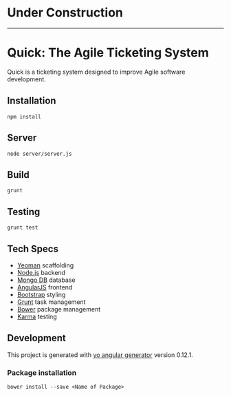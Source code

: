 # Under Construction

---

# Quick: The Agile Ticketing System

Quick is a ticketing system designed to improve Agile software development. 

## Installation

```
npm install 
```

## Server

```
node server/server.js
```

## Build

```
grunt
```

## Testing

```
grunt test
```

## Tech Specs

* [Yeoman](http://yeoman.io/) scaffolding
* [Node.js](https://nodejs.org/en/) backend
* [Mongo DB](https://www.mongodb.org/) database
* [AngularJS](https://angularjs.org/) frontend
* [Bootstrap](http://getbootstrap.com/) styling
* [Grunt](http://gruntjs.com/) task management 
* [Bower](http://bower.io/) package management
* [Karma](http://karma-runner.github.io/0.13/index.html) testing

## Development

This project is generated with [yo angular generator](https://github.com/yeoman/generator-angular)
version 0.12.1.

### Package installation

```
bower install --save <Name of Package>
```
